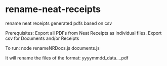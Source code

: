 # rename-neat-receipts
rename neat receipts generated pdfs based on csv

Prerequisites:
Export all PDFs from Neat Receipts as individual files.
Export csv for Documents and/or Receipts

To run:
node renameNRDocs.js documents.js

It will rename the files of the format:
yyyymmdd_data....pdf
